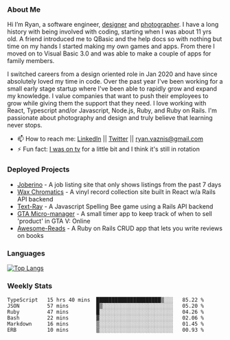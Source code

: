 ### About Me
Hi I’m Ryan, a software engineer, [designer](https://www.denvermullets.com/video) and [photographer](https://www.denvermullets.com/). I have a long history with being involved with coding, starting when I was about 11 yrs old. A friend introduced me to QBasic and the help docs so with nothing but time on my hands I started making my own games and apps. From there I moved on to Visual Basic 3.0 and was able to make a couple of apps for family members.

I switched careers from a design oriented role in Jan 2020 and have since absolutely loved my time in code. Over the past year I've been working for a small early stage startup where I've been able to rapidly grow and expand my knowledge. I value companies that want to push their employees to grow while giving them the support that they need. I love working with React, Typescript and/or Javascript, Node.js, Ruby, and Ruby on Rails. I'm passionate about photography and design and truly believe that learning never stops.

- 📫 How to reach me: [LinkedIn](https://www.linkedin.com/in/ryanvaznis) || [Twitter](https://twitter.com/ryanvaznis) || ryan.vaznis@gmail.com
- ⚡ Fun fact: [I was on tv](https://vimeo.com/381425882) for a little bit and I think it's still in rotation

<!-- ### Currently Working On
- [Video Game] In my free time I've been working on a game built with Godot Engine and GDScript (similar to Python)
- [Joberino](https://github.com/denvermullets/joberino-portal-api) - A local job scraper that pulls from job sites within the last 24hrs so you can stay on top of unique job postings day to day. Hide jobs you don't want and hides all Senior level jobs. Feel free to fork / clone and make PR's! -->


### Deployed Projects

- [Joberino](https://joberino.dev) - A job listing site that only shows listings from the past 7 days
- [Wax Chromatics](https://waxchromatics.com) - A vinyl record collection site built in React w/a Rails API backend
- [Text-Ray](https://text-ray.xyz) - A Javascript Spelling Bee game using a Rails API backend
- [GTA Micro-manager](https://gtao-tracker.xyz) - A small timer app to keep track of when to sell 'product' in GTA V: Online
- [Awesome-Reads](https://awesome-reads.com) - A Ruby on Rails CRUD app that lets you write reviews on books

### Languages

[![Top Langs](https://github-readme-stats.vercel.app/api/top-langs/?username=denvermullets&layout=compact&langs_count=10)](https://github.com/denvermullets)

### Weekly Stats
<!--START_SECTION:waka-->

```text
TypeScript   15 hrs 40 mins  █████████████████████▒░░░   85.22 %
JSON         57 mins         █▒░░░░░░░░░░░░░░░░░░░░░░░   05.20 %
Ruby         47 mins         █░░░░░░░░░░░░░░░░░░░░░░░░   04.26 %
Bash         22 mins         ▓░░░░░░░░░░░░░░░░░░░░░░░░   02.06 %
Markdown     16 mins         ▒░░░░░░░░░░░░░░░░░░░░░░░░   01.45 %
ERB          10 mins         ▒░░░░░░░░░░░░░░░░░░░░░░░░   00.93 %
```

<!--END_SECTION:waka-->


